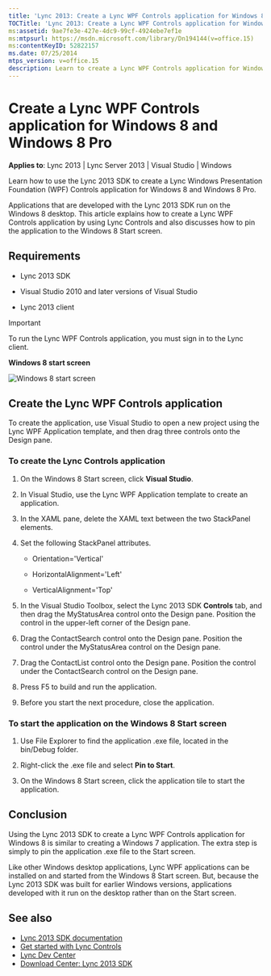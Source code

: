 ```yaml
---
title: 'Lync 2013: Create a Lync WPF Controls application for Windows 8 and Windows 8 Pro'
TOCTitle: 'Lync 2013: Create a Lync WPF Controls application for Windows 8 and Windows 8 Pro'
ms:assetid: 9ae7fe3e-427e-4dc9-99cf-4924ebe7ef1e
ms:mtpsurl: https://msdn.microsoft.com/library/Dn194144(v=office.15)
ms:contentKeyID: 52822157
ms.date: 07/25/2014
mtps_version: v=office.15
description: Learn to create a Lync WPF Controls application for Windows 8 using the Lync 2013 SDK. Detailed guide on using Visual Studio and pinning the app to Start screen.
---
```


# Create a Lync WPF Controls application for Windows 8 and Windows 8 Pro

**Applies to**: Lync 2013 | Lync Server 2013 | Visual Studio | Windows

Learn how to use the Lync 2013 SDK to create a Lync Windows Presentation Foundation (WPF) Controls application for Windows 8 and Windows 8 Pro.

Applications that are developed with the Lync 2013 SDK run on the Windows 8 desktop. This article explains how to create a Lync WPF Controls application by using Lync Controls and also discusses how to pin the application to the Windows 8 Start screen.

## Requirements

- Lync 2013 SDK

- Visual Studio 2010 and later versions of Visual Studio

- Lync 2013 client
    
> [!IMPORTANT]
> To run the Lync WPF Controls application, you must sign in to the Lync client.

**Windows 8 start screen**

![Windows 8 start screen](images/Dn194144.UC15All_TA_WpfWin8_fig01(Office.15).png "Windows 8 start screen")

## Create the Lync WPF Controls application

To create the application, use Visual Studio to open a new project using the Lync WPF Application template, and then drag three controls onto the Design pane.

### To create the Lync Controls application

1.  On the Windows 8 Start screen, click **Visual Studio**.

2.  In Visual Studio, use the Lync WPF Application template to create an application.

3.  In the XAML pane, delete the XAML text between the two StackPanel elements.

4.  Set the following StackPanel attributes.
    
    - Orientation='Vertical'
    
    - HorizontalAlignment='Left'
    
    - VerticalAlignment='Top'

5.  In the Visual Studio Toolbox, select the Lync 2013 SDK **Controls** tab, and then drag the MyStatusArea control onto the Design pane. Position the control in the upper-left corner of the Design pane.

6.  Drag the ContactSearch control onto the Design pane. Position the control under the MyStatusArea control on the Design pane.

7.  Drag the ContactList control onto the Design pane. Position the control under the ContactSearch control on the Design pane.

8.  Press F5 to build and run the application.

9.  Before you start the next procedure, close the application.

### To start the application on the Windows 8 Start screen

1.  Use File Explorer to find the application .exe file, located in the bin/Debug folder.

2.  Right-click the .exe file and select **Pin to Start**.

3.  On the Windows 8 Start screen, click the application tile to start the application.

## Conclusion

Using the Lync 2013 SDK to create a Lync WPF Controls application for Windows 8 is similar to creating a Windows 7 application. The extra step is simply to pin the application .exe file to the Start screen.

Like other Windows desktop applications, Lync WPF applications can be installed on and started from the Windows 8 Start screen. But, because the Lync 2013 SDK was built for earlier Windows versions, applications developed with it run on the desktop rather than on the Start screen.

## See also

- [Lync 2013 SDK documentation](../desktop/lync-2013-sdk-documentation.md)
- [Get started with Lync Controls](../desktop/get-started-with-lync-controls.md)
- [Lync Dev Center](http://msdn.microsoft.com/lync/default.aspx)
- [Download Center: Lync 2013 SDK](http://www.microsoft.com/download/details.aspx?id=36824)